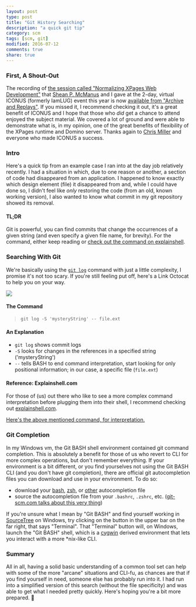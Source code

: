 ```yaml
---
layout: post
type: post
title: "Git History Searching"
description: "a quick git tip"
category: scm
tags: [scm, git]
modified: 2016-07-12
comments: true
share: true
---
```


### First, A Shout-Out
The recording of [the session called "Normalizing XPages Web Development"](http://iamiconus.org/iamiconus/iconus2016.nsf/session.xsp?action=openDocument&documentId=10DC98278072638C86257F77004D2BE7) that [Shean P. McManus](http://www.spmcmanus.net/) and I gave at the 2-day, virtual ICONUS (formerly IamLUG) event this year is now [available from "Archive and Replays"](http://iamiconus.org/IamICONUS/2016sessions.nsf/dx/normalizing-xpages-web-development.htm). If you missed it, I recommend checking it out, it's a great benefit of ICONUS and I hope that those who _did_ get a chance to attend enjoyed the subject material. We covered a lot of ground and were able to demonstrate what is, in my opinion, one of the great benefits of flexibility of the XPages runtime and Domino server. Thanks again to [Chris Miller](http://www.idonotes.com/) and everyone who made ICONUS a success.

### Intro
Here's a quick tip from an example case I ran into at the day job relatively recently. I had a situation in which, due to one reason or another, a section of code had disappeared from an application. I happened to know exactly which design element (file) it disappeared from and, while I could have done so, I didn't feel like _only_ restoring the code (from an old, known working version), I also wanted to know what commit in my git repository showed its removal.

#### TL;DR
Git is powerful, you can find commits that change the occurrences of a given string (and even specify a given file name, for brevity). For the command, either keep reading or [check out the command on explainshell](http://www.explainshell.com/explain?cmd=git+log+-S+%27mysteryString%27+--+file.ext).

### Searching With Git
We're basically using the [`git log`](https://git-scm.com/docs/git-log) command with just a little complexity, I promise it's not too scary. If you're still feeling put off, here's a Link Octocat to help you on your way.

<a data-toggle="tooltip" title="it's dangerous to go alone, take this" href="https://assets-cdn.github.com/images/modules/styleguide/linktocat.png"><img src="https://assets-cdn.github.com/images/modules/styleguide/linktocat.png" class="img-responsive center-block"></a>

#### The Command
> `git log -S 'mysteryString' -- file.ext`

#### An Explanation
- `git log` shows commit logs
- `-S` looks for changes in the references in a specified string ('mysteryString')
- `--` tells BASH to end command interpretation, start looking for only positional information; in our case, a specific file (`file.ext`)

#### Reference: Explainshell.com
For those of (us) out there who like to see a more complex command interpretation before plugging them into their shell, I recommend checking out [explainshell.com](http://www.explainshell.com/).

[Here's the above mentioned command, for interpretation.](http://www.explainshell.com/explain?cmd=git+log+-S+%27mysteryString%27+--+file.ext)

### Git Completion
In my Windows vm, the Git BASH shell environment contained git command completion. This is absolutely a benefit for those of us who revert to CLI for more complex operations, but don't remember everything. If your environment is a bit different, or you find yourselves not using the Git BASH CLI (and you don't have git completion), there are official git autocompletion files you can download and use in your environment. To do so:

- download your [bash](https://github.com/git/git/blob/master/contrib/completion/git-completion.bash), [zsh](https://github.com/git/git/blob/master/contrib/completion/git-completion.zsh), or [other](https://github.com/git/git/tree/master/contrib/completion) autocompletion file
- source the autocompletion file from your `.bashrc`, `.zshrc`, etc. ([git-scm.com talks about this very thing](https://git-scm.com/book/en/v1/Git-Basics-Tips-and-Tricks#Auto-Completion))

If you're unsure what I mean by "Git BASH" and find yourself working in [SourceTree](https://www.sourcetreeapp.com/) on Windows, try clicking on the button in the upper bar on the far right, that says "Terminal". That "Terminal" button will, on Windows, launch the "Git BASH" shell, which is a [cygwin](https://www.cygwin.com/) derived environment that lets you interact with a more *nix-like CLI.

### Summary
All in all, having a solid basic understanding of a common tool set can help with some of the more "arcane" situations and CLI-fu, as chances are that if you find yourself in need, someone else has probably run into it. I had run into a simplified version of this search (without the file specificity) and was able to get what I needed pretty quickly. Here's hoping you're a bit more prepared. :beers:
